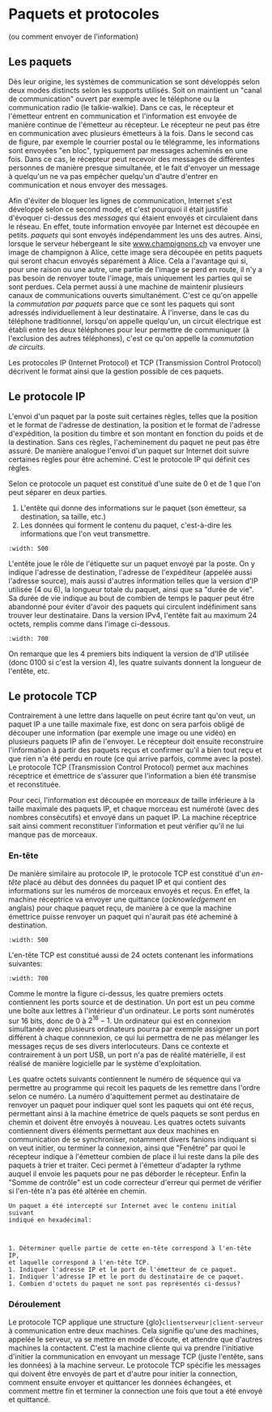 # Paquets et protocoles

(ou comment envoyer de l'information)

## Les paquets

Dès leur origine, les systèmes de communication se sont développés selon deux modes distincts selon les supports utilisés. Soit on maintient un "canal de communication" ouvert par exemple avec le téléphone ou la communication radio (le talkie-walkie). Dans ce cas, le récepteur et l'émetteur entrent en communication et l'information est envoyée de manière continue de l'émetteur au récepteur. Le récepteur ne peut pas être en communication avec plusieurs émetteurs à la fois.
Dans le second cas de figure, par exemple le courrier postal ou le télégramme, les informations sont envoyées "en bloc", typiquement par messages acheminés en une fois. Dans ce cas, le récepteur peut recevoir des messages de différentes personnes de manière presque simultanée, et le fait d'envoyer un message à quelqu'un ne va pas empêcher quelqu'un d'autre d'entrer en communication et nous envoyer des messages.

Afin d'éviter de bloquer les lignes de communication, Internet s'est développé selon ce second mode, et c'est pourquoi il était justifié d'évoquer ci-dessus
des *messages* qui étaient envoyés et circulaient dans le réseau. En effet, toute information envoyée par Internet est découpée en petits.
*paquets* qui sont envoyés indépendamment les uns des autres. Ainsi, lorsque le serveur hébergeant le
site www.champignons.ch va envoyer
une image de champignon à Alice, cette image sera découpée en petits paquets qui seront chacun envoyés séparément à
Alice. Cela a l'avantage qui si, pour une raison ou une autre, une partie de l'image se perd en route, il n'y a pas besoin de renvoyer toute l'image, mais uniquement les parties qui se sont perdues. Cela permet aussi à une machine de maintenir plusieurs canaux de communications ouverts simultanément. C'est ce qu'on appelle la *commutation par paquets* parce que ce sont les paquets qui sont adressés individuellement à leur destinataire. À l'inverse, dans le cas du téléphone traditionnel, lorsqu'on appelle quelqu'un, un circuit électrique est établi entre les deux téléphones pour leur permettre de communiquer (à l'exclusion des autres téléphones), c'est ce qu'on appelle la *commutation de circuits*.

Les protocoles IP (Internet Protocol) et TCP (Transmission Control Protocol) décrivent le format ainsi que la gestion
possible de ces paquets.

<!-- [ajouter illustrations] -->

## Le protocole IP

L'envoi d'un paquet par la poste suit certaines règles, telles que la position et le format de l'adresse de destination, la position et le format de l'adresse d'expédition, la position du timbre et son montant en fonction du poids et de la destination. Sans ces règles, l'acheminement du paquet ne peut pas être assuré. De manière analogue l'envoi d'un paquet sur Internet doit suivre certaines règles pour être acheminé. C'est le protocole IP qui définit ces règles.

Selon ce protocole un paquet est constitué d'une suite de 0 et de 1 que l'on peut séparer en deux parties.

1. L'entête qui donne des informations sur le paquet (son émetteur, sa destination, sa taille, etc.)
1. Les données qui forment le contenu du paquet, c'est-à-dire les informations que l'on veut transmettre.

```{figure} media/IPpacket.svg
:width: 500
```
L'entête joue le rôle de l'étiquette sur un paquet envoyé par la poste. On y indique l'adresse de destination, l'adresse de
l'expéditeur (appelée aussi l'adresse source), mais aussi d'autres information telles que la version d'IP utilisée (4 ou 6),
la longueur totale du paquet, ainsi que sa "durée de vie". Sa durée de vie indique au bout de combien de temps le paquer peut
être abandonné pour éviter d'avoir des paquets qui circulent indéfiniment sans trouver leur destinataire. Dans la version IPv4,
l'entête fait au maximum 24 octets, remplis comme dans l'image ci-dessous.

```{figure} media/IPv4header.png
:width: 700
```
On remarque que les 4 premiers bits indiquent la version de d'IP utilisée (donc 0100 si c'est la version 4), les quatre suivants
donnent la longueur de l'entête, etc. 


## Le protocole TCP

Contrairement à une lettre dans laquelle on peut écrire tant qu'on veut, un paquet IP a une taille maximale fixe, est donc on sera parfois obligé de
découper une information (par exemple une image ou une vidéo) en plusieurs paquets IP afin de l'envoyer. Le récepteur doit ensuite reconstruire l'information
à partir des paquets reçus et confirmer qu'il a bien tout reçu et que rien n'a été perdu en route (ce qui arrive parfois, comme avec la poste). Le protocole
TCP (Transmission Control Protocol) permet aux machines réceptrice et émettrice de s'assurer que l'information a bien été transmise et reconstituée.

Pour ceci, l'information est découpée en morceaux de taille inférieure à la taille maximale des paquets IP, et chaque morceau est numéroté (avec des nombres consécutifs) et envoyé dans un paquet IP. La machine réceptrice sait ainsi comment reconstituer l'information et peut vérifier qu'il ne lui manque pas de
morceaux.

### En-tête

De manière similaire au protocole IP, le protocole TCP est constitué d'un *en-tête* placé au début des données du paquet IP et qui contient des informations
sur les numéros de morceaux envoyés et reçus. En effet, la machine réceptrice va envoyer une quittance (*acknowledgement* en anglais) pour chaque paquet reçu,
de manière à ce que la machine émettrice puisse renvoyer un paquet qui n'aurait pas été acheminé à destination. 


```{figure} media/IPTCPpacket.svg
:width: 500
```

L'en-tête TCP est constitué aussi de 24 octets contenant les informations suivantes:

```{figure} media/TCPheader.png
:width: 700
```

Comme le montre la figure ci-dessus, les quatre premiers octets
contiennent les ports source et de destination. Un port est un peu comme une
boîte aux lettres à l'intérieur d'un ordinateur. Le ports sont numérotés sur 16
bits, donc de 0 à $2^16-1$. Un ordinateur qui est en connexion simultanée avec
plusieurs ordinateurs pourra par exemple assigner un port différent à chaque
connnexion, ce qui lui permettra de ne pas mélanger les messages reçus de ses
divers interlocuteurs. Dans ce contexte et contrairement à un port USB, un port
n'a pas de réalité matérielle, il est réalisé de manière logicielle par le
système d'exploitation.

Les quatre octets suivants contiennent le numéro de séquence qui va permettre
au programme qui recoit les paquets de les remettre dans l'ordre selon ce
numéro. La numéro d'aquittement permet au destinataire de renvoyer un paquet
pour indiquer quel sont les
paquets qui ont été reçus, permettant ainsi à la machine émetrice de quels
paquets se sont perdus en chemin et doivent être envoyés à nouveau. Les quatres
octets suivants contiennent divers éléments permettant aux deux machines en
communication de se synchroniser, notamment divers fanions indiquant si on veut
initier, ou terminer la connexion, ainsi que "Fenêtre" par quoi le récepteur
indique à l'émetteur combien de place il lui reste dans la pile des paquets à
trier et traiter. Ceci permet à l'émetteur d'adapter la rythme auquel il
envoie les paquets pour ne pas déborder le récepteur. Enfin la "Somme de
contrôle" est un code correcteur d'erreur qui permet de vérifier si l'en-tête
n'a pas été altérée en chemin.

```{exercise}
Un paquet a été intercepté sur Internet avec le contenu initial suivant
indiqué en hexadécimal:



1. Déterminer quelle partie de cette en-tête correspond à l'en-tête IP,
et laquelle correspond à l'en-tête TCP.
1. Indiquer l'adresse IP et le port de l'émetteur de ce paquet.
1. Indiquer l'adresse IP et le port du destinataire de ce paquet.
1. Combien d'octets du paquet ne sont pas représentés ci-dessus?

```




### Déroulement

Le protocole TCP applique une structure {glo}`clientserveur|client-serveur` à
communication entre deux machines. Cela signifie qu'une des machines, appelée
le serveur, va se mettre en mode d'écoute, et attendre que d'autres machines la
contactent. C'est la machine cliente qui va prendre l'initiative d'initier la
communication en envoyant un message TCP (juste l'entête, sans les données)
à la machine serveur. Le protocole TCP spécifie les messages qui doivent être
envoyés de part et d'autre pour initier la connection, comment ensuite
envoyer et quittancer les données échangées, et comment mettre fin et terminer
la connection une fois que tout a été envoyé et quittancé.



